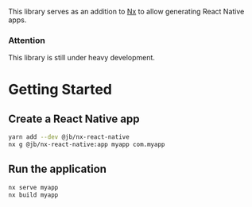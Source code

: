 This library serves as an addition to [Nx](https://nrwl.io/nx) to allow generating React Native apps.

### Attention

This library is still under heavy development.

# Getting Started

## Create a React Native app

```bash
yarn add --dev @jb/nx-react-native
nx g @jb/nx-react-native:app myapp com.myapp
```

## Run the application

```bash
nx serve myapp
nx build myapp
```
